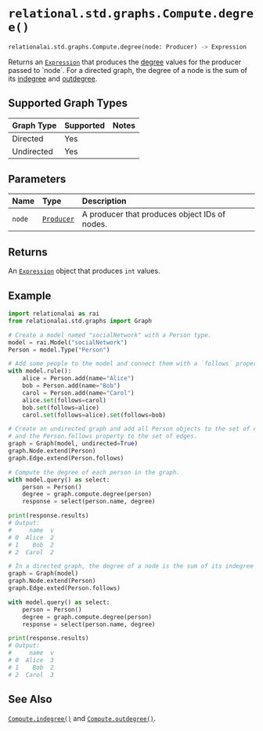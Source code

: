 # `relational.std.graphs.Compute.degree()`

```python
relationalai.std.graphs.Compute.degree(node: Producer) -> Expression
```

Returns an [`Expression`](../../../Expression.md) that produces the
[degree](https://en.wikipedia.org/wiki/Degree_(graph_theory)) values for the producer passed to `node`.
For a directed graph, the degree of a node is the sum of its [indegree](./indegree.md) and [outdegree](./outdegree.md).

## Supported Graph Types

| Graph Type | Supported | Notes |
| :--- | :--- | :------ |
| Directed | Yes |   |
| Undirected | Yes |   |

## Parameters

| Name | Type | Description |
| :--- | :--- | :------ |
| `node` | [`Producer`](../../../Producer/README.md) | A producer that produces object IDs of nodes. |

## Returns

An [`Expression`](../../../Expression.md) object that produces `int` values.

## Example

```python
import relationalai as rai
from relationalai.std.graphs import Graph

# Create a model named "socialNetwork" with a Person type.
model = rai.Model("socialNetwork")
Person = model.Type("Person")

# Add some people to the model and connect them with a `follows` property.
with model.rule():
    alice = Person.add(name="Alice")
    bob = Person.add(name="Bob")
    carol = Person.add(name="Carol")
    alice.set(follows=carol)
    bob.set(follows=alice)
    carol.set(follows=alice).set(follows=bob)

# Create an undirected graph and add all Person objects to the set of nodes
# and the Person.follows property to the set of edges.
graph = Graph(model, undirected=True)
graph.Node.extend(Person)
graph.Edge.extend(Person.follows)

# Compute the degree of each person in the graph.
with model.query() as select:
    person = Person()
    degree = graph.compute.degree(person)
    response = select(person.name, degree)

print(response.results)
# Output:
#     name  v
# 0  Alice  2
# 1    Bob  2
# 2  Carol  2

# In a directed graph, the degree of a node is the sum of its indegree and outdegrees.
graph = Graph(model)
graph.Node.extend(Person)
graph.Edge.exted(Person.follows)

with model.query() as select:
    person = Person()
    degree = graph.compute.degree(person)
    response = select(person.name, degree)

print(response.results)
# Output:
#     name  v
# 0  Alice  3
# 1    Bob  2
# 2  Carol  3
```

## See Also

[`Compute.indegree()`](./indegree.md) and [`Compute.outdegree()`](./outdegree.md).
